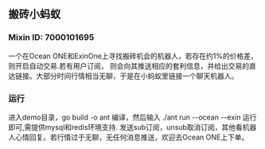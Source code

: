 ## 搬砖小蚂蚁

### Mixin ID: 7000101695

一个在Ocean ONE和ExinOne上寻找搬砖机会的机器人，若存在约1%的价格差，则开启自动交易.若有用户订阅，
则会向其推送相应的套利信息，并给出交易的直达链接。大部分时间行情相当无聊，于是在小蚂蚁里链接一个聊天机器人。

### 运行

进入demo目录，go build -o ant 编译，然后输入 ./ant run --ocean --exin 运行即可,需提供mysql和redis环境支持.
发送sub订阅，unsub取消订阅，其他看机器人心情回复。若行情过于无聊，无任何消息推送，欢迎去Ocean ONE上下单。
